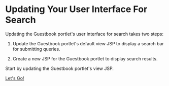 # Updating Your User Interface For Search [](id=updating-your-user-interface-for-search)

Updating the Guestbook portlet's user interface for search takes two steps:

1.  Update the Guestbook portlet's default view JSP to display a search bar for 
    submitting queries.

2.  Create a new JSP for the Guestbook portlet to display search results.

Start by updating the Guestbook portlet's view JSP.

<a class="go-link btn btn-primary" href="/develop/tutorials/-/knowledge_base/7-0/adding-a-search-bar-to-the-guestbook-portlet">Let's Go!<span class="icon-circle-arrow-right"></span></a>
